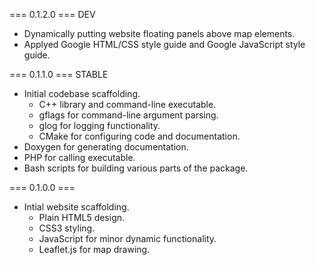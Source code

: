 
=== 0.1.2.0 ===
DEV

* Dynamically putting website floating panels above map elements.
* Applyed Google HTML/CSS style guide and Google JavaScript style guide.

=== 0.1.1.0 ===
STABLE

* Initial codebase scaffolding.
  - C++ library and command-line executable.
  - gflags for command-line argument parsing.
  - glog for logging functionality.
  - CMake for configuring code and documentation.
* Doxygen for generating documentation.
* PHP for calling executable.
* Bash scripts for building various parts of the package.

=== 0.1.0.0 ===

* Intial website scaffolding.
  - Plain HTML5 design.
  - CSS3 styling.
  - JavaScript for minor dynamic functionality.
  - Leaflet.js for map drawing.
